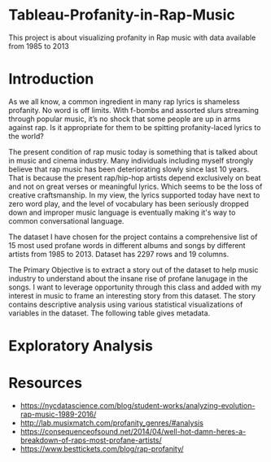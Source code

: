 # Tableau-Profanity-in-Rap-Music
This project is about visualizing profanity in Rap music with data available from 1985 to 2013

# Introduction
As we all know, a common ingredient in many rap lyrics is shameless profanity. No word is off limits. With f-bombs and assorted slurs streaming through popular music, it’s no shock that some people are up in arms against rap. Is it appropriate for them to be spitting profanity-laced lyrics to the world? 

The present condition of rap music today is something that is talked about in music and cinema industry. Many individuals including myself strongly believe that rap music has been deteriorating slowly since last 10 years. That is because the present rap/hip-hop artists depend exclusively on beat and not on great verses or meaningful lyrics. Which seems to be the loss of creative craftsmanship. In my view, the lyrics supported today have next to zero word play, and the level of vocabulary has been seriously dropped down and improper music language is eventually making it's way to common conversational language.

The dataset I have chosen for the project contains a comprehensive list of 15 most used profane words in different albums and songs by different artists from 1985 to 2013. Dataset has 2297 rows and 19 columns.

The Primary Objective is to extract a story out of the dataset to help music industry to understand about the insane rise of profane lanugage in the songs. I want to leverage opportunity through this class and added with my interest in music to frame an interesting story from this dataset. The story contains descriptive analysis using various statistical visualizations of variables in the dataset. The following table gives metadata.


# Exploratory Analysis

# Resources
* https://nycdatascience.com/blog/student-works/analyzing-evolution-rap-music-1989-2016/
* http://lab.musixmatch.com/profanity_genres/#analysis
* https://consequenceofsound.net/2014/04/well-hot-damn-heres-a-breakdown-of-raps-most-profane-artists/
* https://www.besttickets.com/blog/rap-profanity/
